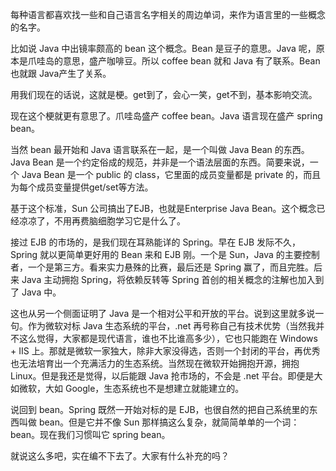 每种语言都喜欢找一些和自己语言名字相关的周边单词，来作为语言里的一些概念的名字。

比如说 Java 中出镜率颇高的 bean 这个概念。Bean 是豆子的意思。Java 呢，原本是爪哇岛的意思，盛产咖啡豆。所以 coffee bean 就和 Java 有了联系。Bean 也就跟 Java产生了关系。

用我们现在的话说，这就是梗。get到了，会心一笑，get不到，基本影响交流。

现在这个梗就更有意思了。爪哇岛盛产 coffee bean。Java 语言现在盛产 spring bean。

当然 bean 最开始和 Java 语言联系在一起，是一个叫做 Java Bean 的东西。 Java Bean 是一个约定俗成的规范，并非是一个语法层面的东西。简要来说，一个 Java Bean 是一个 public 的 class，它里面的成员变量都是 private 的，而且为每个成员变量提供get/set等方法。

基于这个标准，Sun 公司搞出了EJB，也就是Enterprise Java Bean。这个概念已经凉凉了，不用再费脑细胞学习它是什么了。

接过 EJB 的市场的，是我们现在耳熟能详的 Spring。早在 EJB 发际不久，Spring 就以更简单更好用的 Bean 来和 EJB 刚。一个是 Sun，Java 的主要控制者，一个是第三方。看来实力悬殊的比赛，最后还是 Spring 赢了，而且完胜。后来 Java 主动拥抱 Spring，将依赖反转等 Spring 首创的相关概念的注解也加入到了 Java 中。 

这也从另一个侧面证明了 Java 是一个相对公平和开放的平台。说到这里就多说一句。作为微软对标 Java 生态系统的平台，.net 再号称自己有技术优势（当然我并不这么觉得，大家都是现代语言，谁也不比谁高多少），它也只能跑在 Windows + IIS 上。那就是微软一家独大，除非大家没得选，否则一个封闭的平台，再优秀也无法培育出一个充满活力的生态系统。当然现在微软开始拥抱开源，拥抱 Linux。但是我还是觉得，以后能跟 Java 抢市场的，不会是 .net 平台。即便是大如微软，大如 Google，生态系统也不是想建立就能建立的。

说回到 bean。Spring 既然一开始对标的是 EJB，也很自然的把自己系统里的东西叫做 bean。但是它并不像 Sun 那样搞这么复杂，就简简单单的一个词：bean。现在我们习惯叫它 spring bean。

就说这么多吧，实在编不下去了。大家有什么补充的吗？
